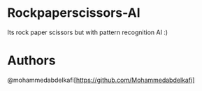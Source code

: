 # Rockpaperscissors-AI
Its rock paper scissors but with pattern recognition AI :)
# Authors
@mohammedabdelkafi[https://github.com/Mohammedabdelkafi]
